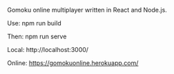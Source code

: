 Gomoku online multiplayer written in React and Node.js.

Use:
npm run build

Then:
npm run serve

Local:
http://localhost:3000/

Online:
https://gomokuonline.herokuapp.com/